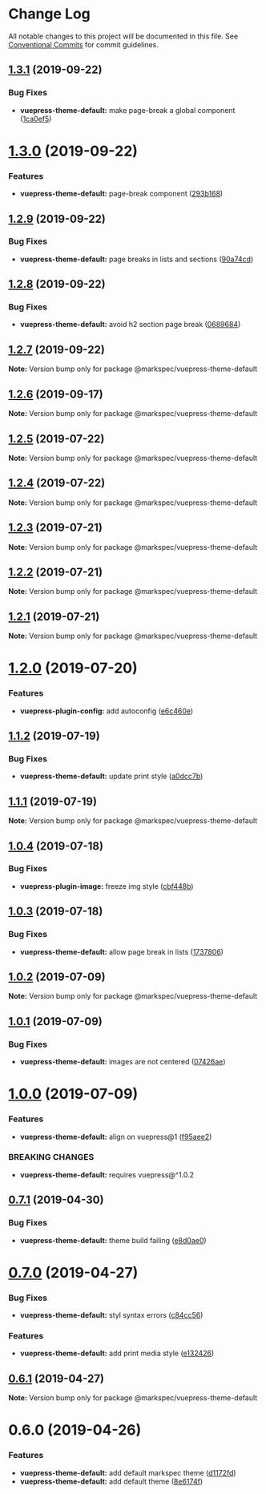 # Change Log

All notable changes to this project will be documented in this file.
See [Conventional Commits](https://conventionalcommits.org) for commit guidelines.

## [1.3.1](https://github.com/stasson/markspec/compare/@markspec/vuepress-theme-default@1.3.0...@markspec/vuepress-theme-default@1.3.1) (2019-09-22)


### Bug Fixes

* **vuepress-theme-default:** make page-break a global component ([1ca0ef5](https://github.com/stasson/markspec/commit/1ca0ef5))





# [1.3.0](https://github.com/stasson/markspec/compare/@markspec/vuepress-theme-default@1.2.9...@markspec/vuepress-theme-default@1.3.0) (2019-09-22)


### Features

* **vuepress-theme-default:** page-break component ([293b168](https://github.com/stasson/markspec/commit/293b168))





## [1.2.9](https://github.com/stasson/markspec/compare/@markspec/vuepress-theme-default@1.2.8...@markspec/vuepress-theme-default@1.2.9) (2019-09-22)


### Bug Fixes

* **vuepress-theme-default:** page breaks in lists and sections ([90a74cd](https://github.com/stasson/markspec/commit/90a74cd))





## [1.2.8](https://github.com/stasson/markspec/compare/@markspec/vuepress-theme-default@1.2.7...@markspec/vuepress-theme-default@1.2.8) (2019-09-22)


### Bug Fixes

* **vuepress-theme-default:** avoid h2 section page break ([0689684](https://github.com/stasson/markspec/commit/0689684))





## [1.2.7](https://github.com/stasson/markspec/compare/@markspec/vuepress-theme-default@1.2.6...@markspec/vuepress-theme-default@1.2.7) (2019-09-22)

**Note:** Version bump only for package @markspec/vuepress-theme-default





## [1.2.6](https://github.com/stasson/markspec/compare/@markspec/vuepress-theme-default@1.2.5...@markspec/vuepress-theme-default@1.2.6) (2019-09-17)

**Note:** Version bump only for package @markspec/vuepress-theme-default





## [1.2.5](https://github.com/stasson/markspec/compare/@markspec/vuepress-theme-default@1.2.4...@markspec/vuepress-theme-default@1.2.5) (2019-07-22)

**Note:** Version bump only for package @markspec/vuepress-theme-default





## [1.2.4](https://github.com/stasson/markspec/compare/@markspec/vuepress-theme-default@1.2.3...@markspec/vuepress-theme-default@1.2.4) (2019-07-22)

**Note:** Version bump only for package @markspec/vuepress-theme-default





## [1.2.3](https://github.com/stasson/markspec/compare/@markspec/vuepress-theme-default@1.2.2...@markspec/vuepress-theme-default@1.2.3) (2019-07-21)

**Note:** Version bump only for package @markspec/vuepress-theme-default





## [1.2.2](https://github.com/stasson/markspec/compare/@markspec/vuepress-theme-default@1.2.1...@markspec/vuepress-theme-default@1.2.2) (2019-07-21)

**Note:** Version bump only for package @markspec/vuepress-theme-default





## [1.2.1](https://github.com/stasson/markspec/compare/@markspec/vuepress-theme-default@1.2.0...@markspec/vuepress-theme-default@1.2.1) (2019-07-21)

**Note:** Version bump only for package @markspec/vuepress-theme-default





# [1.2.0](https://github.com/stasson/markspec/compare/@markspec/vuepress-theme-default@1.1.2...@markspec/vuepress-theme-default@1.2.0) (2019-07-20)


### Features

* **vuepress-plugin-config:** add autoconfig ([e6c460e](https://github.com/stasson/markspec/commit/e6c460e))





## [1.1.2](https://github.com/stasson/markspec/compare/@markspec/vuepress-theme-default@1.1.1...@markspec/vuepress-theme-default@1.1.2) (2019-07-19)


### Bug Fixes

* **vuepress-theme-default:** update print style ([a0dcc7b](https://github.com/stasson/markspec/commit/a0dcc7b))





## [1.1.1](https://github.com/stasson/markspec/compare/@markspec/vuepress-theme-default@1.1.0...@markspec/vuepress-theme-default@1.1.1) (2019-07-19)

**Note:** Version bump only for package @markspec/vuepress-theme-default





## [1.0.4](https://github.com/stasson/markspec/compare/@markspec/vuepress-theme-default@1.0.3...@markspec/vuepress-theme-default@1.0.4) (2019-07-18)


### Bug Fixes

* **vuepress-plugin-image:** freeze img style ([cbf448b](https://github.com/stasson/markspec/commit/cbf448b))





## [1.0.3](https://github.com/stasson/markspec/compare/@markspec/vuepress-theme-default@1.0.2...@markspec/vuepress-theme-default@1.0.3) (2019-07-18)


### Bug Fixes

* **vuepress-theme-default:** allow page break in lists ([1737806](https://github.com/stasson/markspec/commit/1737806))





## [1.0.2](https://github.com/stasson/markspec/compare/@markspec/vuepress-theme-default@1.0.1...@markspec/vuepress-theme-default@1.0.2) (2019-07-09)

**Note:** Version bump only for package @markspec/vuepress-theme-default





## [1.0.1](https://github.com/stasson/markspec/compare/@markspec/vuepress-theme-default@1.0.0...@markspec/vuepress-theme-default@1.0.1) (2019-07-09)


### Bug Fixes

* **vuepress-theme-default:** images are not centered ([07426ae](https://github.com/stasson/markspec/commit/07426ae))





# [1.0.0](https://github.com/stasson/markspec/compare/@markspec/vuepress-theme-default@0.7.1...@markspec/vuepress-theme-default@1.0.0) (2019-07-09)


### Features

* **vuepress-theme-default:** align on vuepress@1 ([f95aee2](https://github.com/stasson/markspec/commit/f95aee2))


### BREAKING CHANGES

* **vuepress-theme-default:** requires vuepress@^1.0.2





## [0.7.1](https://github.com/stasson/markspec/compare/@markspec/vuepress-theme-default@0.7.0...@markspec/vuepress-theme-default@0.7.1) (2019-04-30)


### Bug Fixes

* **vuepress-theme-default:** theme build failing ([e8d0ae0](https://github.com/stasson/markspec/commit/e8d0ae0))





# [0.7.0](https://github.com/stasson/markspec/compare/@markspec/vuepress-theme-default@0.6.1...@markspec/vuepress-theme-default@0.7.0) (2019-04-27)


### Bug Fixes

* **vuepress-theme-default:** styl syntax errors ([c84cc56](https://github.com/stasson/markspec/commit/c84cc56))


### Features

* **vuepress-theme-default:** add print media style ([e132426](https://github.com/stasson/markspec/commit/e132426))





## [0.6.1](https://github.com/stasson/markspec/compare/@markspec/vuepress-theme-default@0.6.0...@markspec/vuepress-theme-default@0.6.1) (2019-04-27)

**Note:** Version bump only for package @markspec/vuepress-theme-default





# 0.6.0 (2019-04-26)


### Features

* **vuepress-theme-default:** add default markspec theme ([d1172fd](https://github.com/stasson/markspec/commit/d1172fd))
* **vuepress-theme-default:** add default theme ([8e6174f](https://github.com/stasson/markspec/commit/8e6174f))
